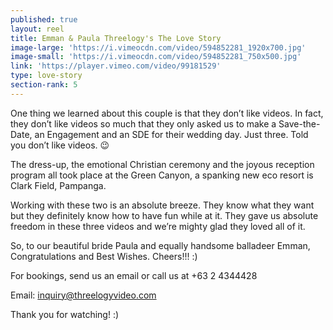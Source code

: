 ```yaml
---
published: true
layout: reel
title: Emman & Paula Threelogy's The Love Story
image-large: 'https://i.vimeocdn.com/video/594852281_1920x700.jpg'
image-small: 'https://i.vimeocdn.com/video/594852281_750x500.jpg'
link: 'https://player.vimeo.com/video/99181529'
type: love-story
section-rank: 5
---
```

One thing we learned about this couple is that they don’t like videos. In fact, they don’t like videos so much that they only asked us to make a Save-the-Date, an Engagement and an SDE for their wedding day. Just three. Told you don’t like videos. 😉

The dress-up, the emotional Christian ceremony and the joyous reception program all took place at the Green Canyon, a spanking new eco resort is Clark Field, Pampanga.

Working with these two is an absolute breeze. They know what they want but they definitely know how to have fun while at it. They gave us absolute freedom in these three videos and we’re mighty glad they loved all of it.

So, to our beautiful bride Paula and equally handsome balladeer Emman, Congratulations and Best Wishes. Cheers!!! :) 

For bookings, send us an email or call us at +63 2 4344428

Email: inquiry@threelogyvideo.com

Thank you for watching! :)
